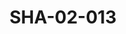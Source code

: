 ---
pid: SHA-02-013
title: SHA-02-013
language: ar
original_label: 
rights: شرحبيل احمد
location_of_original: شرحبيل احمد
photographer_or_studio: 
scanned_from: photograph 12.2 by 16.4
_date: '1962'
location: اثيوبيا، اديس ابابا
description: مجموعة الرجال
additional_notes: 
permission_display: 'yes'
on_server: 'no'
on_website: 'no'
permalink: /photopages/ar/SHA-02-013.html
layout: photo-page
---